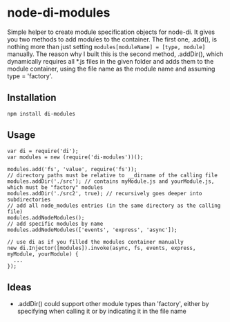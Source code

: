 node-di-modules
===============

Simple helper to create module specification objects for node-di.
It gives you two methods to add modules to the container. The first one, .add(), is nothing more than
just setting `modules[moduleName] = [type, module]` manually. The reason why I built this is the second
method, .addDir(), which dynamically requires all \*.js files in the given folder and adds them to the
module container, using the file name as the module name and assuming type = 'factory'.


Installation
------------

`npm install di-modules`


Usage
-----

    var di = require('di');
    var modules = new (require('di-modules'))();

    modules.add('fs', 'value', require('fs'));
    // directory paths must be relative to __dirname of the calling file
    modules.addDir('./src'); // contains myModule.js and yourModule.js, which must be "factory" modules
    modules.addDir('./src2', true); // recursively goes deeper into subdirectories
    // add all node_modules entries (in the same directory as the calling file)
    modules.addNodeModules();
    // add specific modules by name
    modules.addNodeModules(['events', 'express', 'async']);

    // use di as if you filled the modules container manually
    new di.Injector([modules]).invoke(async, fs, events, express, myModule, yourModule) {
      ...
    });

Ideas
-----

* .addDir() could support other module types than 'factory', either by specifying when calling it
or by indicating it in the file name
